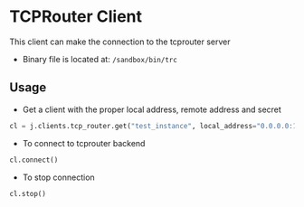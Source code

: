 # TCPRouter Client

This client can make the connection to the tcprouter server

- Binary file is located at: `/sandbox/bin/trc`

## Usage

- Get a client with the proper local address, remote address and secret

```python
cl = j.clients.tcp_router.get("test_instance", local_address="0.0.0.0:18000",remote_address="127.0.0.1:6379", secret="test")
```

- To connect to tcprouter backend

```python
cl.connect()
```

- To stop connection

```python
cl.stop()
```

